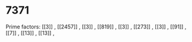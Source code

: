# 7371

Prime factors: [[3]] , [[2457]] , [[3]] , [[819]] , [[3]] , [[273]] , [[3]] , [[91]] , [[7]] , [[13]] , [[13]] , 